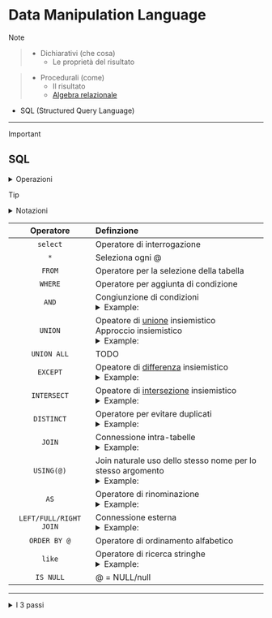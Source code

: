 # Data Manipulation Language

<!-- Teory -->
> [!NOTE]
>> - Dichiarativi (che cosa)
>>    - Le proprietà del risultato
>
>> - Procedurali (come)
>>    - Il risultato
>>    - [Algebra relazionale](./Algebra-Relazionale.md)
>
>- SQL (Structured Query Language)

***

>[!IMPORTANT]
>## SQL
>
> <!-- Operazioni -->
><details>
><summary>Operazioni</summary><br>
>
>> - Interrogazione
>>   - Select
>
>> - modifica
>>   - Insert
>>   - Delete
>>   - Update
></details>

<!--
Notazioni della repository
-->
>[!TIP]
><details>
><summary>Notazioni</summary>
><p align="center" >
>  
>| Operatore | Definzione |
>| :--: | :-- |
>| `@` | Argomento/Attributo |
<!--
| A | B |
| `###` | ### <br> <details> <summary>Example: </summary><br> ### </details> |
-->
></p>
></details>
>

<!--
SQL
-->

| Operatore | Definzione |
| :--: | :-- |
| `select` | Operatore di interrogazione |
| `*` | Seleziona ogni @ |
| `FROM` | Operatore per la selezione della tabella |
| `WHERE` | Operatore per aggiunta di condizione |
| `AND` | Congiunzione di condizioni <br> <details> <summary>Example: </summary><br> where A.@ = B.@ `AND` A.@ > 4 </details> |
| `UNION` | Opeatore di [unione](https://www.simatematica.it/wp-content/uploads/2022/12/image-15.png) insiemistico <br>Approccio insiemistico <br> <details> <summary>Example: </summary><br> select * from A `UNION` select * from B </details> |
| `UNION ALL` | TODO |
| `EXCEPT` | Opeatore di [differenza](https://encrypted-tbn0.gstatic.com/images?q=tbn:ANd9GcS4iwMT5roVJvi8-T0UOeAFv9S9ok2POEFW1Q&s) insiemistico <br> <details> <summary>Example: </summary><br> select * from A `EXCEPT` select * from B </details> |
| `INTERSECT` | Opeatore di [intersezione](https://encrypted-tbn0.gstatic.com/images?q=tbn:ANd9GcQ79kJndGh-1_wvL7iIoLOmBWqhosV_stQiUw&s) insiemistico <br> <details> <summary>Example: </summary><br> select * from A `INTERSECT` select * from B </details> |
| `DISTINCT` | Operatore per evitare duplicati  <br> <details> <summary>Example: </summary> select `DISTINCT` nome from A </details>  |
| `JOIN` | Connessione intra-tabelle <br> <details> <summary>Example: </summary><br> select * from A `JOIN` B `ON` A.@ = B.@ </details> |
| `USING(@)` | Join naturale uso dello stesso nome per lo stesso argomento <br> <details> <summary>Example: </summary><br> select * from A `JOIN` B `USING(@)` </details> |
| `AS` | Operatore di rinominazione <br> <details> <summary>Example: </summary><br> select data `AS` D from A </details> |
| `LEFT/FULL/RIGHT JOIN` | Connessione esterna <br> <details> <summary>Example: </summary><br> select * from A `LEFT JOIN` B using(@) </details> |
| `ORDER BY @` | Operatore di ordinamento alfabetico |
| `like` | Operatore di ricerca stringhe <br> <details> <summary>Example: </summary><br> where nome `like` 'A_d%' <br><br>Spiegazione: inizia per A e d come 3rd carattere  </details> |
| `IS NULL` | @ = NULL/null |


***

<details>
<summary>I 3 passi</summary>
  
>1) Prodotto cartesiano
>  
>1) Selezione - select
>   
>1) Proiezione - @
</details>
